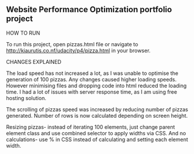 ## Website Performance Optimization portfolio project

HOW TO RUN

To run this project, open pizzas.html file or navigate to http://kiaurutis.co.nf/udacity/p4/pizza.html in your browser.

CHANGES EXPLAINED

The load speed has not increased a lot, as I was unable to optimise the generation of 100 pizzas. Any changes caused higher loading speeds. However minimising files and dropping code into html reduced the loading time. I had a lot of issues with server response time, as I am using free hosting solution.

The scrolling of pizzas speed was increased by reducing number of pizzas generated. Number of rows is now calculated depending on screen height.

Resizing pizzas- instead of iterating 100 elements, just change parent element class and use combined selector to apply widths via CSS.
And no calculations- use % in CSS instead of calculating and setting each element width.